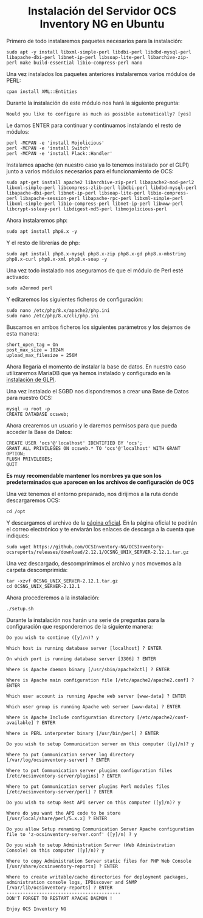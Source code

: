 <h1 align="center">Instalación del Servidor OCS Inventory NG en Ubuntu</h1>

Primero de todo instalaremos paquetes necesarios para la instalación:
```
sudo apt -y install libxml-simple-perl libdbi-perl libdbd-mysql-perl libapache-dbi-perl libnet-ip-perl libsoap-lite-perl libarchive-zip-perl make build-essential libio-compress-perl nano 
```
Una vez instalados los paquetes anteriores instalaremos varios módulos de PERL:
```
cpan install XML::Entities 
```
Durante la instalación de este módulo nos hará la siguiente pregunta: 

```Would you like to configure as much as possible automatically? [yes]```

Le damos ENTER para continuar y continuamos instalando el resto de módulos:
```
perl -MCPAN -e 'install Mojolicious' 
perl -MCPAN -e 'install Switch' 
perl -MCPAN -e 'install Plack::Handler' 
```
Instalamos apache (en nuestro caso ya lo tenemos instalado por el GLPI) junto a varios módulos necesarios para el funcionamiento de OCS:
```
sudo apt-get install apache2 libarchive-zip-perl libapache2-mod-perl2 libxml-simple-perl libcompress-zlib-perl libdbi-perl libdbd-mysql-perl libapache-dbi-perl libnet-ip-perl libsoap-lite-perl libio-compress-perl libapache-session-perl libapache-rpc-perl libxml-simple-perl libxml-simple-perl libio-compress-perl libnet-ip-perl libwww-perl libcrypt-ssleay-perl libdigest-md5-perl libmojolicious-perl
```
Ahora instalaremos php:
```
sudo apt install php8.x -y
```
Y el resto de librerías de php:
```
sudo apt install php8.x-mysql php8.x-zip php8.x-gd php8.x-mbstring php8.x-curl php8.x-xml php8.x-soap -y 
```
Una vez todo instalado nos aseguramos de que el módulo de Perl esté activado:
```
sudo a2enmod perl 
```
Y editaremos los siguientes ficheros de configuración:
```
sudo nano /etc/php/8.x/apache2/php.ini
sudo nano /etc/php/8.x/cli/php.ini
```
Buscamos en ambos ficheros los siguientes parámetros y los dejamos de esta manera:
```
short_open_tag = On 
post_max_size = 1024M 
upload_max_filesize = 256M
```
Ahora llegaría el momento de instalar la base de datos. En nuestro caso utilizaremos MariaDB que ya hemos instalado y configurado en la <a href="https://github.com/erinITB/SIAR/blob/main/GLPI.md">instalación de GLPI</a>.

Una vez instalado el SGBD nos dispondremos a crear una Base de Datos para nuestro OCS:
```
mysql -u root -p 
CREATE DATABASE ocsweb; 
```
Ahora crearemos un usuario y le daremos permisos para que pueda acceder la Base de Datos:
```
CREATE USER 'ocs'@'localhost' IDENTIFIED BY 'ocs'; 
GRANT ALL PRIVILEGES ON ocsweb.* TO 'ocs'@'localhost' WITH GRANT OPTION; 
FLUSH PRIVILEGES; 
QUIT 
```
<b>Es muy recomendable mantener los nombres ya que son los predeterminados que aparecen en los archivos de configuración de OCS</b>

Una vez tenemos el entorno preparado, nos dirijimos a la ruta donde descargaremos OCS:
```
cd /opt
```
Y descargamos el archivo de la <a href="https://ocsinventory-ng.org/?page_id=1548&lang=en">página oficial</a>. En la página oficial te pedirán el correo electrónico y te enviarán los enlaces de descarga a la cuenta que indiques:
```
sudo wget https://github.com/OCSInventory-NG/OCSInventory-ocsreports/releases/download/2.12.1/OCSNG_UNIX_SERVER-2.12.1.tar.gz
```
Una vez descargado, descomprimimos el archivo y nos movemos a la carpeta descomprimida:
```
tar -xzvf OCSNG_UNIX_SERVER-2.12.1.tar.gz
cd OCSNG_UNIX_SERVER-2.12.1
```
Ahora procederemos a la instalación:
```
./setup.sh
```
Durante la instalación nos harán una serie de preguntas para la configuración que responderemos de la siguiente manera:
```
Do you wish to continue ([y]/n)? y

Which host is running database server [localhost] ? ENTER

On which port is running database server [3306] ? ENTER

Where is Apache daemon binary [/usr/sbin/apache2ctl] ? ENTER

Where is Apache main configuration file [/etc/apache2/apache2.conf] ? ENTER

Which user account is running Apache web server [www-data] ? ENTER

Which user group is running Apache web server [www-data] ? ENTER

Where is Apache Include configuration directory [/etc/apache2/conf-available] ? ENTER

Where is PERL interpreter binary [/usr/bin/perl] ? ENTER

Do you wish to setup Communication server on this computer ([y]/n)? y

Where to put Communication server log directory [/var/log/ocsinventory-server] ? ENTER

Where to put Communication server plugins configuration files [/etc/ocsinventory-server/plugins] ? ENTER

Where to put Communication server plugins Perl modules files [/etc/ocsinventory-server/perl] ? ENTER

Do you wish to setup Rest API server on this computer ([y]/n)? y

Where do you want the API code to be store [/usr/local/share/perl/5.x.x] ? ENTER

Do you allow Setup renaming Communication Server Apache configuration file to 'z-ocsinventory-server.conf' ([y]/n) ? y

Do you wish to setup Administration Server (Web Administration Console) on this computer ([y]/n)? y

Where to copy Administration Server static files for PHP Web Console [/usr/share/ocsinventory-reports] ? ENTER

Where to create writable/cache directories for deployment packages, administration console logs, IPDiscover and SNMP [/var/lib/ocsinventory-reports] ? ENTER
------------------------------------------
DON'T FORGET TO RESTART APACHE DAEMON !

Enjoy OCS Inventory NG
```




